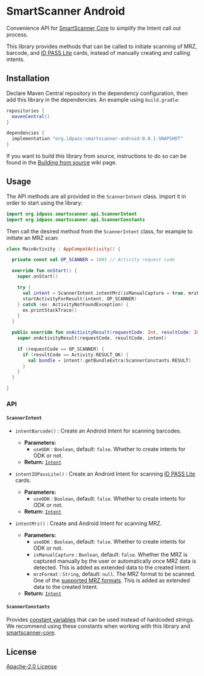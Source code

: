 # SmartScanner Android

Convenience API for [SmartScanner Core](https://github.com/idpass/smartscanner-core/) to simplify the Intent call out process.

This library provides methods that can be called to initiate scanning of MRZ, barcode, and [ID PASS Lite](https://github.com/idpass/idpass-lite) cards, instead of manually creating and calling intents.

## Installation

Declare Maven Central repository in the dependency configuration, then add this library in the dependencies. An example using `build.gradle`:

```groovy
repositories {
  mavenCentral()
}

dependencies {
  implementation "org.idpass:smartscanner-android:0.0.1-SNAPSHOT"
}
```

If you want to build this library from source, instructions to do so can be found in the [Building from source](https://github.com/idpass/smartscanner-android/wiki/Building-from-source) wiki page.

## Usage

The API methods are all provided in the `ScannerIntent` class. Import it in order to start using the library:

```kotlin
import org.idpass.smartscanner.api.ScannerIntent
import org.idpass.smartscanner.api.ScannerConstants
```

Then call the desired method from the `ScannerIntent` class, for example to initiate an MRZ scan:

```kotlin
class MainActivity : AppCompatActivity() {

  private const val OP_SCANNER = 1001 // Activity request code

  override fun onStart() {
    super.onStart()

    try {
      val intent = ScannerIntent.intentMrz(isManualCapture = true, mrzFormat = ScannerConstants.MRZ_FORMAT_MRTD_TD1)
      startActivityForResult(intent, OP_SCANNER)
    } catch (ex: ActivityNotFoundException) {
      ex.printStackTrace()
    }
  }

  public override fun onActivityResult(requestCode: Int, resultCode: Int, intent: Intent?) {
    super.onActivityResult(requestCode, resultCode, intent)

    if (requestCode == OP_SCANNER) {
      if (resultCode == Activity.RESULT_OK) {
        val bundle = intent?.getBundleExtra(ScannerConstants.RESULT)
      }
    }
  }

}
```

### API

#### `ScannerIntent`

- `intentBarcode()` : Create an Android Intent for scanning barcodes.
  - **Parameters:**
    - `useODK` : `Boolean`, default: `false`. Whether to create intents for ODK or not.
  - **Return:** [`Intent`][android:Intent]

- `intentIDPassLite()` : Create an Android Intent for scanning [ID PASS Lite](https://github.com/idpass/idpass-lite) cards.
  - **Parameters:**
    - `useODK` : `Boolean`, default: `false`. Whether to create intents for ODK or not.
  - **Return:** [`Intent`][android:Intent]

- `intentMrz()` : Create and Android Intent for scanning MRZ.
  - **Parameters:**
    - `useODK` : `Boolean`, default: `false`. Whether to create intents for ODK or not.
    - `isManualCapture` : `Boolean`, default: `false`. Whether the MRZ is captured manually by the user or automatically once MRZ data is detected. This is added as extended data to the created Intent.
    - `mrzFormat` : `String`, default: `null`. The MRZ format to be scanned. One of the [supported MRZ formats](https://github.com/idpass/smartscanner-core/wiki/API-Reference#orgidpasssmartscannerlibconfigmrzformat). This is added as extended data to the created Intent.
  - **Return:** [`Intent`][android:Intent]

#### `ScannerConstants`

Provides [constant variables](app/src/main/java/org/idpass/smartscanner/api/ScannerConstants.kt) that can be used instead of hardcoded strings. We recommend using these constants when working with this library and [smartscanner-core](https://github.com/idpass/smartscanner-core/).

## License

[Apache-2.0 License](LICENSE)

<!-- Links -->

[android:Intent]: https://developer.android.com/reference/android/content/Intent
